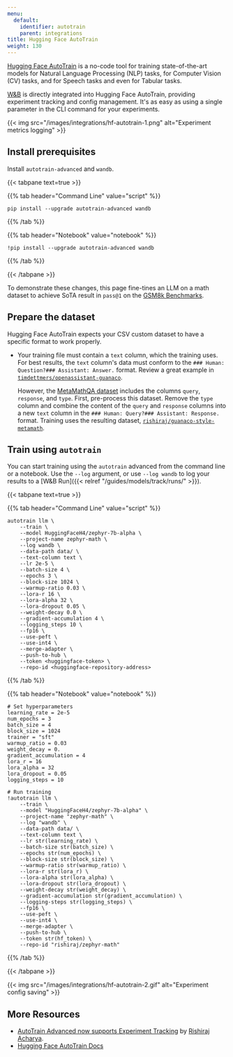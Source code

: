 ```yaml
---
menu:
  default:
    identifier: autotrain
    parent: integrations
title: Hugging Face AutoTrain
weight: 130
---
```

[Hugging Face AutoTrain](https://huggingface.co/docs/autotrain/index) is a no-code tool for training state-of-the-art models for Natural Language Processing (NLP) tasks, for Computer Vision (CV) tasks, and for Speech tasks and even for Tabular tasks.

[W&B](https://www.wandb.com) is directly integrated into Hugging Face AutoTrain, providing experiment tracking and config management. It's as easy as using a single parameter in the CLI command for your experiments.

{{< img src="/images/integrations/hf-autotrain-1.png" alt="Experiment metrics logging" >}}

## Install prerequisites

Install `autotrain-advanced` and `wandb`.

{{< tabpane text=true >}}

{{% tab header="Command Line" value="script" %}}

```shell
pip install --upgrade autotrain-advanced wandb
```

{{% /tab %}}

{{% tab header="Notebook" value="notebook" %}}

```notebook
!pip install --upgrade autotrain-advanced wandb
```

{{% /tab %}}

{{< /tabpane >}}

To demonstrate these changes, this page fine-tines an LLM on a math dataset to achieve SoTA result in `pass@1` on the [GSM8k Benchmarks](https://github.com/openai/grade-school-math).

## Prepare the dataset

Hugging Face AutoTrain expects your CSV custom dataset to have a specific format to work properly.

- Your training file must contain a `text` column, which the training uses. For best results, the `text` column's data must conform to the `### Human: Question?### Assistant: Answer.` format. Review a great example in [`timdettmers/openassistant-guanaco`](https://huggingface.co/datasets/timdettmers/openassistant-guanaco).

    However, the [MetaMathQA dataset](https://huggingface.co/datasets/meta-math/MetaMathQA) includes the columns `query`, `response`, and `type`. First, pre-process this dataset. Remove  the `type` column and combine the content of the `query` and `response` columns into a new `text` column in the `### Human: Query?### Assistant: Response.` format. Training uses the resulting dataset, [`rishiraj/guanaco-style-metamath`](https://huggingface.co/datasets/rishiraj/guanaco-style-metamath).

## Train using `autotrain`

You can start training using the `autotrain` advanced from the command line or a notebook. Use the `--log` argument, or use `--log wandb` to log your results to a [W&B Run]({{< relref "/guides/models/track/runs/" >}}). 

{{< tabpane text=true >}}

{{% tab header="Command Line" value="script" %}}

```shell
autotrain llm \
    --train \
    --model HuggingFaceH4/zephyr-7b-alpha \
    --project-name zephyr-math \
    --log wandb \
    --data-path data/ \
    --text-column text \
    --lr 2e-5 \
    --batch-size 4 \
    --epochs 3 \
    --block-size 1024 \
    --warmup-ratio 0.03 \
    --lora-r 16 \
    --lora-alpha 32 \
    --lora-dropout 0.05 \
    --weight-decay 0.0 \
    --gradient-accumulation 4 \
    --logging_steps 10 \
    --fp16 \
    --use-peft \
    --use-int4 \
    --merge-adapter \
    --push-to-hub \
    --token <huggingface-token> \
    --repo-id <huggingface-repository-address>
```

{{% /tab %}}

{{% tab header="Notebook" value="notebook" %}}

```notebook
# Set hyperparameters
learning_rate = 2e-5
num_epochs = 3
batch_size = 4
block_size = 1024
trainer = "sft"
warmup_ratio = 0.03
weight_decay = 0.
gradient_accumulation = 4
lora_r = 16
lora_alpha = 32
lora_dropout = 0.05
logging_steps = 10

# Run training
!autotrain llm \
    --train \
    --model "HuggingFaceH4/zephyr-7b-alpha" \
    --project-name "zephyr-math" \
    --log "wandb" \
    --data-path data/ \
    --text-column text \
    --lr str(learning_rate) \
    --batch-size str(batch_size) \
    --epochs str(num_epochs) \
    --block-size str(block_size) \
    --warmup-ratio str(warmup_ratio) \
    --lora-r str(lora_r) \
    --lora-alpha str(lora_alpha) \
    --lora-dropout str(lora_dropout) \
    --weight-decay str(weight_decay) \
    --gradient-accumulation str(gradient_accumulation) \
    --logging-steps str(logging_steps) \
    --fp16 \
    --use-peft \
    --use-int4 \
    --merge-adapter \
    --push-to-hub \
    --token str(hf_token) \
    --repo-id "rishiraj/zephyr-math"
```

{{% /tab %}}

{{< /tabpane >}}


{{< img src="/images/integrations/hf-autotrain-2.gif" alt="Experiment config saving" >}}

## More Resources

* [AutoTrain Advanced now supports Experiment Tracking](https://huggingface.co/blog/rishiraj/log-autotrain) by [Rishiraj Acharya](https://huggingface.co/rishiraj).
* [Hugging Face AutoTrain Docs](https://huggingface.co/docs/autotrain/index)